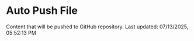 # Auto Push File

Content that will be pushed to GitHub repository.
Last updated: 07/13/2025, 05:52:13 PM